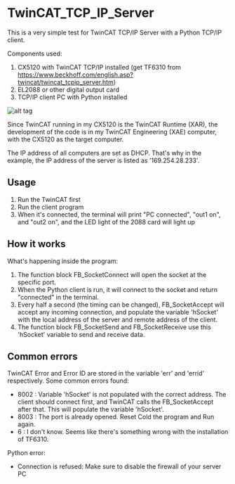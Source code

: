 # TwinCAT_TCP_IP_Server
This is a very simple test for TwinCAT TCP/IP Server with a Python TCP/IP client.

Components used:

1. CX5120 with TwinCAT TCP/IP installed (get TF6310 from https://www.beckhoff.com/english.asp?twincat/twincat_tcpip_server.htm)
2. EL2088 or other digital output card
3. TCP/IP client PC with Python installed

![alt tag](https://puu.sh/rAjLc/58a5d20a95.png)

Since TwinCAT running in my CX5120 is the TwinCAT Runtime (XAR), the development of the code is in my TwinCAT Engineering (XAE) computer, with the CX5120 as the target computer.

The IP address of all computers are set as DHCP. That's why in the example, the IP address of the server is listed as '169.254.28.233'.

## Usage

1. Run the TwinCAT first
2. Run the client program
3. When it's connected, the terminal will print "PC connected", "out1 on", and "out2 on", and the LED light of the 2088 card will light up

## How it works

What's happening inside the program:

1. The function block FB_SocketConnect will open the socket at the specific port.
2. When the Python client is run, it will connect to the socket and return "connected" in the terminal.
3. Every half a second (the timing can be changed), FB_SocketAccept will accept any incoming connection, and populate the variable 'hSocket' with the local address of the server and remote address of the client.
4. The function block FB_SocketSend and FB_SocketReceive use this 'hSocket' variable to send and receive data.


## Common errors

TwinCAT Error and Error ID are stored in the variable 'err' and 'errid' respectively. Some common errors found:

   * 8002 : Variable 'hSocket' is not populated with the correct address. The client should connect first, and TwinCAT calls the FB_SocketAccept after that. This will populate the variable 'hSocket'.
   * 8003 : The port is already opened. Reset Cold the program and Run again.  
   * 6 : I don't know. Seems like there's something wrong with the installation of TF6310.  
   
Python error:
   * Connection is refused: Make sure to disable the firewall of your server PC  
